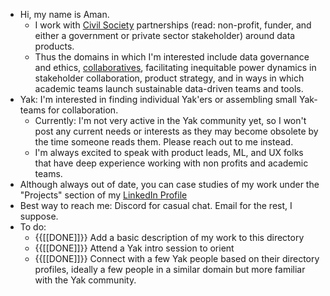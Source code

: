 - Hi, my name is Aman. 
    - I work with [Civil Society](https://en.wikipedia.org/wiki/Civil_society) partnerships (read: non-profit, funder, and either a government or private sector stakeholder) around data products. 
    - Thus the domains in which I'm interested include data governance and ethics, [collaboratives](https://datacollaboratives.org/), facilitating inequitable power dynamics in stakeholder collaboration, product strategy, and in ways in which academic teams launch sustainable data-driven teams and tools. 
- Yak: I'm interested in finding individual Yak'ers or assembling small Yak-teams for collaboration.
    - Currently: I'm not very active in the Yak community yet, so I won't post any current needs or interests as they may become obsolete by the time someone reads them. Please reach out to me instead.
    - I'm always excited to speak with product leads, ML, and UX folks that have deep experience working with non profits and academic teams. 
- Although always out of date, you can case studies of my work under the "Projects" section of my [LinkedIn Profile](https://www.linkedin.com/in/amanahuja)
- Best way to reach me: Discord for casual chat. Email for the rest, I suppose. 
- To do: 
    - {{[[DONE]]}} Add a basic description of my work to this directory
    - {{[[DONE]]}}  Attend a Yak intro session to orient
    - {{[[DONE]]}} Connect with a few Yak people based on their directory profiles, ideally a few people in a similar domain but more familiar with the Yak community.  
